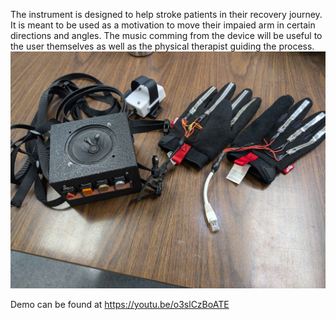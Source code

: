 The instrument is designed to help stroke patients in their recovery journey. 
It is meant to be used as a motivation to move their impaied arm in certain directions and angles.
The music comming from the device will be useful to the user themselves as well as the physical therapist guiding the process.
![alt text](https://github.com/IsuruPabasara/TheConductor/blob/main/Setup.jpg)

Demo can be found at https://youtu.be/o3slCzBoATE
